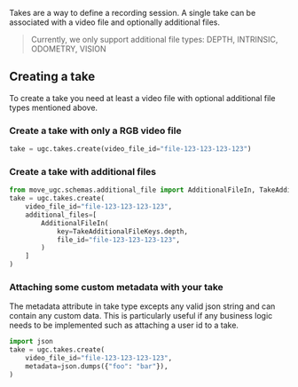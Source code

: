 Takes are a way to define a recording session. A single take can be associated with a video file and optionally additional files.

> Currently, we only support additional file types: DEPTH, INTRINSIC, ODOMETRY, VISION

## Creating a take

To create a take you need at least a video file with optional additional file types mentioned above.

### Create a take with only a RGB video file

```python
take = ugc.takes.create(video_file_id="file-123-123-123-123")
```

### Create a take with additional files

```python
from move_ugc.schemas.additional_file import AdditionalFileIn, TakeAdditionalFileKeys
take = ugc.takes.create(
    video_file_id="file-123-123-123-123",
    additional_files=[
        AdditionalFileIn(
            key=TakeAdditionalFileKeys.depth,
            file_id="file-123-123-123-123",
        )
    ]
)
```

### Attaching some custom metadata with your take

The metadata attribute in take type excepts any valid json string and can contain any custom data. This is particularly useful if any business logic needs to be implemented such as attaching a user id to a take.

```python
import json
take = ugc.takes.create(
    video_file_id="file-123-123-123-123",
    metadata=json.dumps({"foo": "bar"}),
)
```